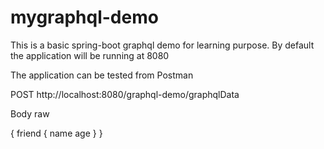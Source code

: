 # mygraphql-demo
This is a basic spring-boot graphql demo for learning purpose.
By default the application will be running at 8080

The application can be tested from Postman

POST http://localhost:8080/graphql-demo/graphqlData

Body raw

{
    friend
    {
        name
        age
    }
}



